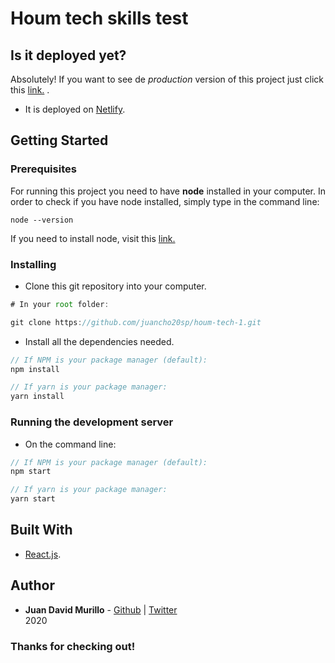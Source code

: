 # Houm tech skills test


## Is it deployed yet?
Absolutely! If you want to see de *production* version of this project just click this [link.](https://houm-tech-juan-murillo.netlify.app) .

-   It is deployed on [Netlify](https://app.netlify.com).

## Getting Started
### Prerequisites

For running this project you need to have __node__ installed in your computer. In order to check if you have node installed, simply type in the command line:
```
node --version
```

If you need to install node, visit this [link.](https://nodejs.org/es/)


### Installing
- Clone this git repository into your computer.
```javascript
# In your root folder:

git clone https://github.com/juancho20sp/houm-tech-1.git

```

- Install all the dependencies needed.
``` javascript
// If NPM is your package manager (default):
npm install

// If yarn is your package manager:
yarn install

```

### Running the development server
- On the command line:
``` javascript
// If NPM is your package manager (default):
npm start

// If yarn is your package manager:
yarn start

```

## Built With

* [React.js](https://es.reactjs.org/).


## Author

* **Juan David Murillo** - [Github](https://github.com/juancho20sp) | [Twitter](https://twitter.com/juancho20sp)<br/>
2020 


### Thanks for checking out!


